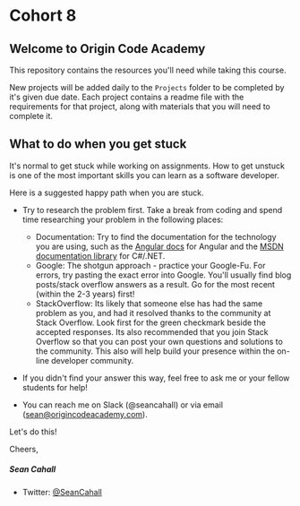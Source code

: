 # Cohort 8

## Welcome to Origin Code Academy

This repository contains the resources you'll need while taking this course. 

New projects will be added daily to the `Projects` folder to be completed by it's given due date. Each project contains a readme file with the requirements for that project, along with materials that you will need to complete it.


## What to do when you get stuck

It's normal to get stuck while working on assignments. How to get unstuck is one of the most important skills you can learn as a software developer.

Here is a suggested happy path when you are stuck.

- Try to research the problem first. Take a break from coding and spend time researching your problem in the following places:
	- Documentation: Try to find the documentation for the technology you are using, such as the [Angular docs](https://docs.angularjs.org/api) for Angular and the [MSDN documentation library](https://msdn.microsoft.com/en-us/library/kx37x362.aspx) for C#/.NET.
	- Google: The shotgun approach - practice your Google-Fu. For errors, try pasting the exact error into Google. You'll usually find blog posts/stack overflow answers as a result. Go for the most recent (within the 2-3 years) first!	
	- StackOverflow: Its likely that someone else has had the same problem as you, and had it resolved thanks to the community at Stack Overflow. Look first for the green checkmark beside the accepted responses. Its also recommended that you join Stack Overflow so that you can post your own questions and solutions to the community. This also will help build your presence within the on-line developer community.

- If you didn't find your answer this way, feel free to ask me or your fellow students for help!
- You can reach me on Slack (@seancahall) or via email (sean@origincodeacademy.com).

Let's do this!

Cheers,

##### Sean Cahall

* Twitter: [@SeanCahall](https://twitter.com/SeanCahall)

